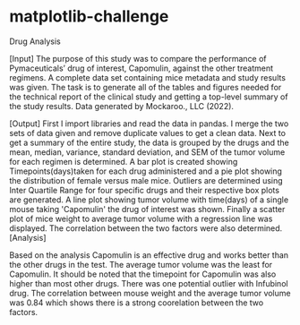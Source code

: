 # matplotlib-challenge
Drug Analysis

[Input]
The purpose of this study was to compare the performance of Pymaceuticals’ drug of interest, Capomulin, against the other treatment regimens. A complete data set containing mice metadata and study results was given. The task is to generate all of the tables and figures needed for the technical report of the clinical study and getting a top-level summary of the study results.
Data generated by Mockaroo., LLC (2022).

[Output]
First I import libraries and read the data in pandas. I merge the two sets of data given and remove duplicate values to get a clean data. Next to get a summary of the entire study, the data is grouped by the drugs and the mean, median, variance, standard deviation, and SEM of the tumor volume for each regimen is determined. 
A bar plot is created showing Timepoints(days)taken for each drug administered and a pie plot showing the distribution of female versus male mice. Outliers are determined using Inter Quartile Range for four specific drugs and their respective box plots are generated. A line plot showing tumor volume with time(days) of a single mouse taking 'Capomulin' the drug of interest was shown. Finally a scatter plot of mice weight to average tumor volume with a regression line was displayed. The correlation between the two factors were also determined.
[Analysis]

Based on the analysis Capomulin is an effective drug and works better than the other drugs in the test. The average tumor volume was the least for Capomulin. It should be noted that the timepoint for Capomulin was also higher than most other drugs. There was one potential outlier with Infubinol drug. The correlation between mouse weight and the average tumor volume was 0.84 which shows there is a strong coorelation between the two factors. 
